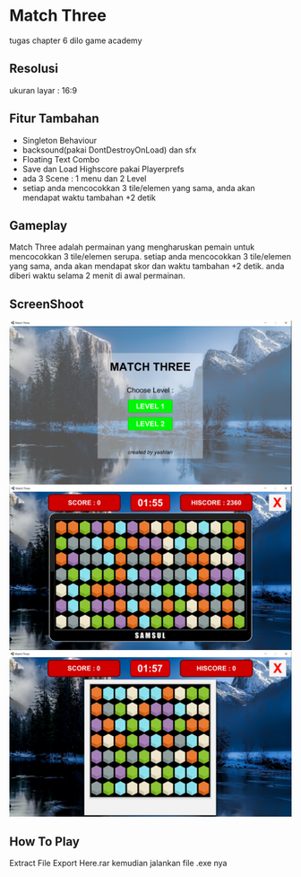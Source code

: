  # Match Three
 tugas chapter 6 dilo game academy
 
 ## Resolusi
 ukuran layar : 16:9
 
 ## Fitur Tambahan
 - Singleton Behaviour
 - backsound(pakai DontDestroyOnLoad) dan sfx
 - Floating Text Combo
 - Save dan Load Highscore pakai Playerprefs
 - ada 3 Scene : 1 menu dan 2 Level
 - setiap anda mencocokkan 3 tile/elemen yang sama, anda akan mendapat waktu tambahan +2 detik

## Gameplay
Match Three adalah permainan yang mengharuskan pemain untuk mencocokkan 3 tile/elemen serupa. setiap anda mencocokkan 3 tile/elemen yang sama, anda akan mendapat skor dan waktu tambahan +2 detik. anda diberi waktu selama 2 menit di awal permainan.

## ScreenShoot
![](https://github.com/yashlan/Match-Three/blob/main/ss/ss1.png) <br>
![](https://github.com/yashlan/Match-Three/blob/main/ss/ss3.png) <br>
![](https://github.com/yashlan/Match-Three/blob/main/ss/ss2.png)


## How To Play
Extract File Export Here.rar kemudian jalankan file .exe nya

